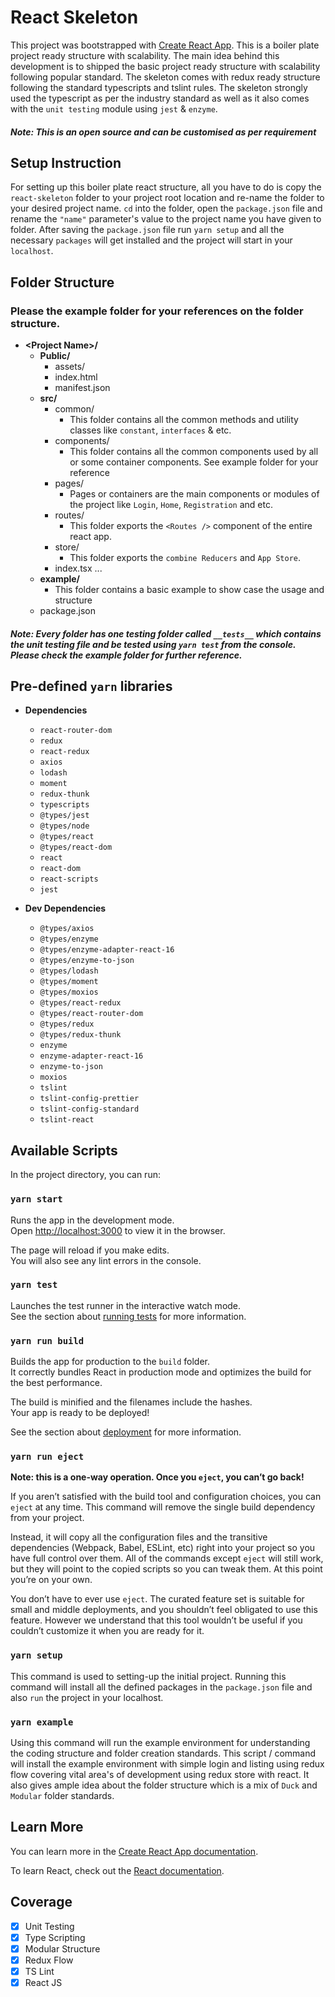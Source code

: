# React Skeleton

This project was bootstrapped with [Create React App](https://github.com/facebook/create-react-app). This is a boiler plate project ready structure with scalability. The main idea behind this development is to shipped the basic project ready structure with scalability following popular standard. The skeleton comes with redux ready structure following the standard typescripts and tslint rules. The skeleton strongly used the typescript as per the industry standard as well as it also comes with the `unit testing` module using `jest` & `enzyme`.

##### **Note: This is an open source and can be customised as per requirement**

## Setup Instruction
  For setting up this boiler plate react structure, all you have to do is copy the `react-skeleton` folder to your project root location and re-name the folder to your desired project name. `cd` into the folder, open the `package.json` file and rename the `"name"` parameter's value to the project name you have given to folder. After saving the `package.json` file run `yarn setup` and all the necessary `packages` will get installed and the project will start in your `localhost`.

## Folder Structure

  ### Please the example folder for your references on the folder structure.

  - **\<Project Name>\/**
    - **Public/**
      - assets/
      - index.html
      - manifest.json
    - **src/**
      - common/
        - This folder contains all the common methods and utility classes like `constant`, `interfaces` & etc.
      - components/
        -  This folder contains all the common components used by all or some container components. See example folder for your reference
      - pages/
        - Pages or containers are the main components or modules of the project like `Login`, `Home`, `Registration` and etc.
      - routes/
        - This folder exports the `<Routes />` component of the entire react app.
      - store/
        - This folder exports the `combine Reducers` and `App Store`.
      - index.tsx ...
    - **example/**
      - This folder contains a basic example to show case the usage and structure
    - package.json

##### **Note:** Every folder has one testing folder called `__tests__` which contains the unit testing file and be tested using `yarn test` from the console. Please check the example folder for further reference.

## Pre-defined `yarn` libraries
- **Dependencies**
  - `react-router-dom`
  - `redux`
  - `react-redux`
  - `axios`
  - `lodash`
  - `moment`
  - `redux-thunk`
  - `typescripts`
  - `@types/jest`
  - `@types/node`
  - `@types/react`
  - `@types/react-dom`
  - `react`
  - `react-dom`
  - `react-scripts`
  - `jest`

- **Dev Dependencies**
  - `@types/axios`
  - `@types/enzyme`
  - `@types/enzyme-adapter-react-16`
  - `@types/enzyme-to-json`
  - `@types/lodash`
  - `@types/moment`
  - `@types/moxios`
  - `@types/react-redux`
  - `@types/react-router-dom`
  - `@types/redux`
  - `@types/redux-thunk`
  - `enzyme`
  - `enzyme-adapter-react-16`
  - `enzyme-to-json`
  - `moxios`
  - `tslint`
  - `tslint-config-prettier`
  - `tslint-config-standard`
  - `tslint-react`

## Available Scripts

In the project directory, you can run:

### `yarn start`

Runs the app in the development mode.<br>
Open [http://localhost:3000](http://localhost:3000) to view it in the browser.

The page will reload if you make edits.<br>
You will also see any lint errors in the console.

### `yarn test`

Launches the test runner in the interactive watch mode.<br>
See the section about [running tests](https://facebook.github.io/create-react-app/docs/running-tests) for more information.

### `yarn run build`

Builds the app for production to the `build` folder.<br>
It correctly bundles React in production mode and optimizes the build for the best performance.

The build is minified and the filenames include the hashes.<br>
Your app is ready to be deployed!

See the section about [deployment](https://facebook.github.io/create-react-app/docs/deployment) for more information.

### `yarn run eject`

**Note: this is a one-way operation. Once you `eject`, you can’t go back!**

If you aren’t satisfied with the build tool and configuration choices, you can `eject` at any time. This command will remove the single build dependency from your project.

Instead, it will copy all the configuration files and the transitive dependencies (Webpack, Babel, ESLint, etc) right into your project so you have full control over them. All of the commands except `eject` will still work, but they will point to the copied scripts so you can tweak them. At this point you’re on your own.

You don’t have to ever use `eject`. The curated feature set is suitable for small and middle deployments, and you shouldn’t feel obligated to use this feature. However we understand that this tool wouldn’t be useful if you couldn’t customize it when you are ready for it.

### `yarn setup`

  This command is used to setting-up the initial project. Running this command will install all the defined packages in the `package.json` file and also `run` the project in your localhost.

### `yarn example`

Using this command will run the example environment for understanding the coding structure and folder creation standards. This script / command will install the example environment with simple login and listing using redux flow covering vital area's of development using redux store with react. It also gives ample idea about the folder structure which is a mix of `Duck` and `Modular` folder standards.
## Learn More

You can learn more in the [Create React App documentation](https://facebook.github.io/create-react-app/docs/getting-started).

To learn React, check out the [React documentation](https://reactjs.org/).

## Coverage
- [x] Unit Testing
- [x] Type Scripting
- [x] Modular Structure
- [x] Redux Flow
- [x] TS Lint
- [x] React JS
